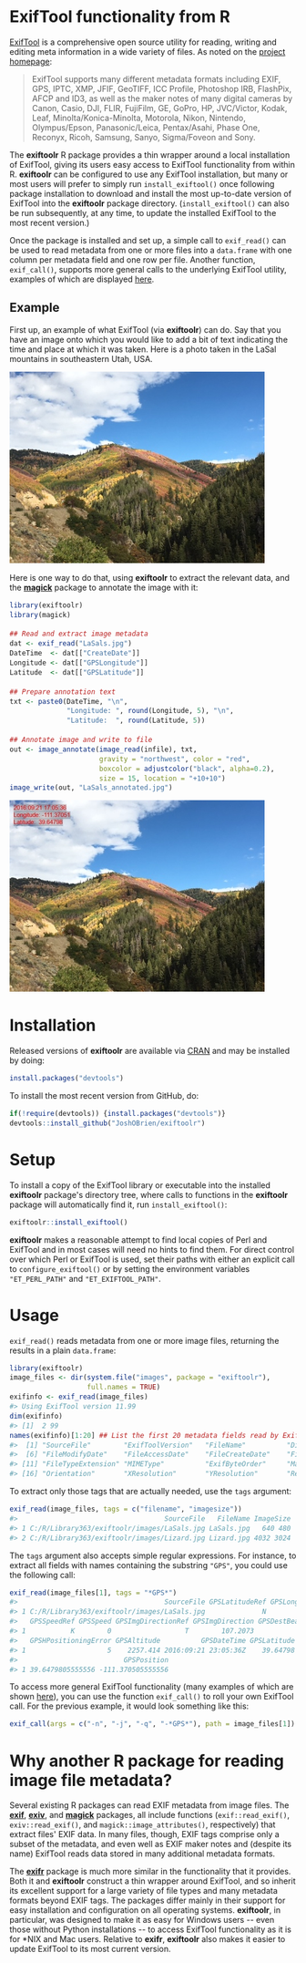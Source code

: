 <!-- README.md is generated from README.Rmd by knitr::knit(). Please edit that file -->



# ExifTool functionality from R

[ExifTool][ExifTool-home] is a comprehensive open source utility for
reading, writing and editing meta information in a wide variety of
files. As noted on the [project homepage][ExifTool-home]:

> ExifTool supports many different metadata formats including EXIF, GPS,
> IPTC, XMP, JFIF, GeoTIFF, ICC Profile, Photoshop IRB, FlashPix, AFCP
> and ID3, as well as the maker notes of many digital cameras by Canon,
> Casio, DJI, FLIR, FujiFilm, GE, GoPro, HP, JVC/Victor, Kodak, Leaf,
> Minolta/Konica-Minolta, Motorola, Nikon, Nintendo, Olympus/Epson,
> Panasonic/Leica, Pentax/Asahi, Phase One, Reconyx, Ricoh, Samsung,
> Sanyo, Sigma/Foveon and Sony.

The **exiftoolr** R package provides a thin wrapper around a local
installation of ExifTool, giving its users easy access to ExifTool
functionality from within R. **exiftoolr** can be configured to use
any ExifTool installation, but many or most users will prefer to
simply run `install_exiftool()` once following package installation to
download and install the most up-to-date version of ExifTool into the
**exiftoolr** package directory. (`install_exiftool()` can also be run
subsequently, at any time, to update the installed ExifTool to the
most recent version.)

Once the package is installed and set up, a simple call to
`exif_read()` can be used to read metadata from one or more files into
a `data.frame` with one column per metadata field and one row per
file. Another function, `exif_call()`, supports more general calls to
the underlying ExifTool utility, examples of which are displayed
[here][ExifTool-examples].

## Example

First up, an example of what ExifTool (via **exiftoolr**) can do. Say
that you have an image onto which you would like to add a bit of text
indicating the time and place at which it was taken. Here is a photo
taken in the LaSal mountains in southeastern Utah, USA.

![](img/LaSals.jpg)

Here is one way to do that, using **exiftoolr** to extract the
relevant data, and the
[**magick**](https://CRAN.R-project.org/package=magick) package to
annotate the image with it:


```r
library(exiftoolr)
library(magick)

## Read and extract image metadata
dat <- exif_read("LaSals.jpg")
DateTime  <- dat[["CreateDate"]]
Longitude <- dat[["GPSLongitude"]]
Latitude  <- dat[["GPSLatitude"]]

## Prepare annotation text
txt <- paste0(DateTime, "\n",
              "Longitude: ", round(Longitude, 5), "\n",
              "Latitude:  ", round(Latitude, 5))

## Annotate image and write to file
out <- image_annotate(image_read(infile), txt,
                      gravity = "northwest", color = "red",
                      boxcolor = adjustcolor("black", alpha=0.2),
                      size = 15, location = "+10+10")
image_write(out, "LaSals_annotated.jpg")
```

![](img/LaSals_annotated.jpg)


# Installation

Released versions of **exiftoolr** are available via
[CRAN](https://cran.r-project.org/) and may be installed by doing:


```r
install.packages("devtools")
```

To install the most recent version from GitHub, do:


```r
if(!require(devtools)) {install.packages("devtools")}
devtools::install_github("JoshOBrien/exiftoolr")
```


# Setup

To install a copy of the ExifTool library or executable into the
installed **exiftoolr** package's directory tree, where calls to
functions in the **exiftoolr** package will automatically find it, run
`install_exiftool()`:


```r
exiftoolr::install_exiftool()
```

**exiftoolr** makes a reasonable attempt to find local copies of Perl
and ExifTool and in most cases will need no hints to find them. For
direct control over which Perl or ExifTool is used, set their paths
with either an explicit call to `configure_exiftool()` or by setting
the environment variables `"ET_PERL_PATH"` and `"ET_EXIFTOOL_PATH"`.


# Usage

`exif_read()` reads metadata from one or more image files, returning
the results in a plain `data.frame`:


```r
library(exiftoolr)
image_files <- dir(system.file("images", package = "exiftoolr"), 
                   full.names = TRUE)
exifinfo <- exif_read(image_files)
#> Using ExifTool version 11.99
dim(exifinfo)
#> [1]  2 99
names(exifinfo)[1:20] ## List the first 20 metadata fields read by ExifTool
#>  [1] "SourceFile"        "ExifToolVersion"   "FileName"          "Directory"         "FileSize"         
#>  [6] "FileModifyDate"    "FileAccessDate"    "FileCreateDate"    "FilePermissions"   "FileType"         
#> [11] "FileTypeExtension" "MIMEType"          "ExifByteOrder"     "Make"              "Model"            
#> [16] "Orientation"       "XResolution"       "YResolution"       "ResolutionUnit"    "Software"
```

To extract only those tags that are actually needed, use the `tags`
argument:


```r
exif_read(image_files, tags = c("filename", "imagesize"))
#>                                    SourceFile   FileName ImageSize
#> 1 C:/R/Library363/exiftoolr/images/LaSals.jpg LaSals.jpg   640 480
#> 2 C:/R/Library363/exiftoolr/images/Lizard.jpg Lizard.jpg 4032 3024
```

The `tags` argument also accepts simple regular expressions. For
instance, to extract all fields with names containing the substring
`"GPS"`, you could use the following call:


```r
exif_read(image_files[1], tags = "*GPS*")
#>                                    SourceFile GPSLatitudeRef GPSLongitudeRef GPSAltitudeRef GPSTimeStamp
#> 1 C:/R/Library363/exiftoolr/images/LaSals.jpg              N               W              0     23:05:36
#>   GPSSpeedRef GPSSpeed GPSImgDirectionRef GPSImgDirection GPSDestBearingRef GPSDestBearing GPSDateStamp
#> 1           K        0                  T        107.2073                 T       107.2073   2016:09:21
#>   GPSHPositioningError GPSAltitude          GPSDateTime GPSLatitude GPSLongitude
#> 1                    5    2257.414 2016:09:21 23:05:36Z    39.64798    -111.3705
#>                          GPSPosition
#> 1 39.6479805555556 -111.370505555556
```


To access more general ExifTool functionality (many examples of which
are shown [here][ExifTool-examples]), you can use the
function `exif_call()` to roll your own ExifTool call. For the
previous example, it would look something like this:


```r
exif_call(args = c("-n", "-j", "-q", "-*GPS*"), path = image_files[1])
```


# Why another R package for reading image file metadata?

Several existing R packages can read EXIF metadata from image
files. The [**exif**](https://CRAN.R-project.org/package=exif),
[**exiv**](https://github.com/hrbrmstr/exiv), and
[**magick**](https://CRAN.R-project.org/package=magick) packages, all
include functions (`exif::read_exif()`, `exiv::read_exif()`, and
`magick::image_attributes()`, respectively) that extract files' EXIF
data. In many files, though, EXIF tags comprise only a subset of the
metadata, and even well as EXIF maker notes and (despite its name)
ExifTool reads data stored in many additional metadata formats.

The [**exifr**](https://CRAN.R-project.org/package=exifr) package is
much more similar in the functionality that it provides. Both it and
**exiftoolr** construct a thin wrapper around ExifTool, and so inherit
its excellent support for a large variety of file types and many
metadata formats beyond EXIF tags. The packages differ mainly in their
support for easy installation and configuration on all operating
systems. **exiftoolr**, in particular, was designed to make it as easy
for Windows users -- even those without Python installations -- to
access ExifTool functionality as it is for *NIX and Mac
users. Relative to **exifr**, **exiftoolr** also makes it easier to
update ExifTool to its most current version.



[ExifTool-home]: https://exiftool.org/
[ExifTool-examples]: https://exiftool.org/examples.html
